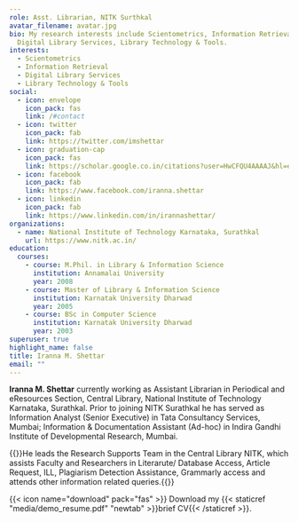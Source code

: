 ```yaml
---
role: Asst. Librarian, NITK Surthkal
avatar_filename: avatar.jpg
bio: My research interests include Scientometrics, Information Retrieval,
  Digital Library Services, Library Technology & Tools.
interests:
  - Scientometrics
  - Information Retrieval
  - Digital Library Services
  - Library Technology & Tools
social:
  - icon: envelope
    icon_pack: fas
    link: /#contact
  - icon: twitter
    icon_pack: fab
    link: https://twitter.com/imshettar
  - icon: graduation-cap
    icon_pack: fas
    link: https://scholar.google.co.in/citations?user=HwCFQU4AAAAJ&hl=en
  - icon: facebook
    icon_pack: fab
    link: https://www.facebook.com/iranna.shettar
  - icon: linkedin
    icon_pack: fab
    link: https://www.linkedin.com/in/irannashettar/
organizations:
  - name: National Institute of Technology Karnataka, Surathkal
    url: https://www.nitk.ac.in/
education:
  courses:
    - course: M.Phil. in Library & Information Science
      institution: Annamalai University
      year: 2008
    - course: Master of Library & Information Science
      institution: Karnatak University Dharwad
      year: 2005
    - course: BSc in Computer Science
      institution: Karnatak University Dharwad
      year: 2003
superuser: true
highlight_name: false
title: Iranna M. Shettar
email: ""
---
```

<j>**Iranna M. Shettar** currently working as Assistant Librarian in Periodical and eResources Section, Central Library, National Institute of Technology Karnataka, Surathkal. Prior to joining NITK Surathkal he has served as Information Analyst (Senior Executive) in Tata Consultancy Services, Mumbai; Information & Documentation Assistant (Ad-hoc) in Indira Gandhi Institute of Developmental Research, Mumbai.</j>

{{<j>}}He leads the Research Supports Team in the Central Library NITK, which assists Faculty and Researchers in Literarute/ Database Access, Article Request, ILL, Plagiarism Detection Assistance, Grammarly access and attends other information related queries.{{</j>}}

{{< icon name="download" pack="fas" >}} Download my  {{< staticref "media/demo_resume.pdf" "newtab" >}}brief CV{{< /staticref >}}.
